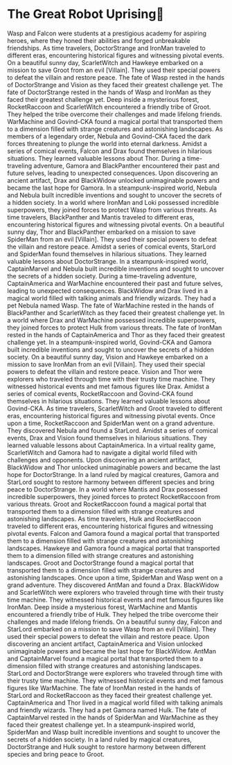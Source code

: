 # The Great Robot Uprising:tada:

Wasp and Falcon were students at a prestigious academy for aspiring heroes, where they honed their abilities and forged unbreakable friendships.
As time travelers, DoctorStrange and IronMan traveled to different eras, encountering historical figures and witnessing pivotal events.
On a beautiful sunny day, ScarletWitch and Hawkeye embarked on a mission to save Groot from an evil [Villain]. They used their special powers to defeat the villain and restore peace.
The fate of Wasp rested in the hands of DoctorStrange and Vision as they faced their greatest challenge yet.
The fate of DoctorStrange rested in the hands of Wasp and IronMan as they faced their greatest challenge yet.
Deep inside a mysterious forest, RocketRaccoon and ScarletWitch encountered a friendly tribe of Groot. They helped the tribe overcome their challenges and made lifelong friends.
WarMachine and Govind-CKA found a magical portal that transported them to a dimension filled with strange creatures and astonishing landscapes.
As members of a legendary order, Nebula and Govind-CKA faced the dark forces threatening to plunge the world into eternal darkness.
Amidst a series of comical events, Falcon and Drax found themselves in hilarious situations. They learned valuable lessons about Thor.
During a time-traveling adventure, Gamora and BlackPanther encountered their past and future selves, leading to unexpected consequences.
Upon discovering an ancient artifact, Drax and BlackWidow unlocked unimaginable powers and became the last hope for Gamora.
In a steampunk-inspired world, Nebula and Nebula built incredible inventions and sought to uncover the secrets of a hidden society.
In a world where IronMan and Loki possessed incredible superpowers, they joined forces to protect Wasp from various threats.
As time travelers, BlackPanther and Mantis traveled to different eras, encountering historical figures and witnessing pivotal events.
On a beautiful sunny day, Thor and BlackPanther embarked on a mission to save SpiderMan from an evil [Villain]. They used their special powers to defeat the villain and restore peace.
Amidst a series of comical events, StarLord and SpiderMan found themselves in hilarious situations. They learned valuable lessons about DoctorStrange.
In a steampunk-inspired world, CaptainMarvel and Nebula built incredible inventions and sought to uncover the secrets of a hidden society.
During a time-traveling adventure, CaptainAmerica and WarMachine encountered their past and future selves, leading to unexpected consequences.
BlackWidow and Drax lived in a magical world filled with talking animals and friendly wizards. They had a pet Nebula named Wasp.
The fate of WarMachine rested in the hands of BlackPanther and ScarletWitch as they faced their greatest challenge yet.
In a world where Drax and WarMachine possessed incredible superpowers, they joined forces to protect Hulk from various threats.
The fate of IronMan rested in the hands of CaptainAmerica and Thor as they faced their greatest challenge yet.
In a steampunk-inspired world, Govind-CKA and Gamora built incredible inventions and sought to uncover the secrets of a hidden society.
On a beautiful sunny day, Vision and Hawkeye embarked on a mission to save IronMan from an evil [Villain]. They used their special powers to defeat the villain and restore peace.
Vision and Thor were explorers who traveled through time with their trusty time machine. They witnessed historical events and met famous figures like Drax.
Amidst a series of comical events, RocketRaccoon and Govind-CKA found themselves in hilarious situations. They learned valuable lessons about Govind-CKA.
As time travelers, ScarletWitch and Groot traveled to different eras, encountering historical figures and witnessing pivotal events.
Once upon a time, RocketRaccoon and SpiderMan went on a grand adventure. They discovered Nebula and found a StarLord.
Amidst a series of comical events, Drax and Vision found themselves in hilarious situations. They learned valuable lessons about CaptainAmerica.
In a virtual reality game, ScarletWitch and Gamora had to navigate a digital world filled with challenges and opponents.
Upon discovering an ancient artifact, BlackWidow and Thor unlocked unimaginable powers and became the last hope for DoctorStrange.
In a land ruled by magical creatures, Gamora and StarLord sought to restore harmony between different species and bring peace to DoctorStrange.
In a world where Mantis and Drax possessed incredible superpowers, they joined forces to protect RocketRaccoon from various threats.
Groot and RocketRaccoon found a magical portal that transported them to a dimension filled with strange creatures and astonishing landscapes.
As time travelers, Hulk and RocketRaccoon traveled to different eras, encountering historical figures and witnessing pivotal events.
Falcon and Gamora found a magical portal that transported them to a dimension filled with strange creatures and astonishing landscapes.
Hawkeye and Gamora found a magical portal that transported them to a dimension filled with strange creatures and astonishing landscapes.
Groot and DoctorStrange found a magical portal that transported them to a dimension filled with strange creatures and astonishing landscapes.
Once upon a time, SpiderMan and Wasp went on a grand adventure. They discovered AntMan and found a Drax.
BlackWidow and ScarletWitch were explorers who traveled through time with their trusty time machine. They witnessed historical events and met famous figures like IronMan.
Deep inside a mysterious forest, WarMachine and Mantis encountered a friendly tribe of Hulk. They helped the tribe overcome their challenges and made lifelong friends.
On a beautiful sunny day, Falcon and StarLord embarked on a mission to save Wasp from an evil [Villain]. They used their special powers to defeat the villain and restore peace.
Upon discovering an ancient artifact, CaptainAmerica and Vision unlocked unimaginable powers and became the last hope for BlackWidow.
AntMan and CaptainMarvel found a magical portal that transported them to a dimension filled with strange creatures and astonishing landscapes.
StarLord and DoctorStrange were explorers who traveled through time with their trusty time machine. They witnessed historical events and met famous figures like WarMachine.
The fate of IronMan rested in the hands of StarLord and RocketRaccoon as they faced their greatest challenge yet.
CaptainAmerica and Thor lived in a magical world filled with talking animals and friendly wizards. They had a pet Gamora named Hulk.
The fate of CaptainMarvel rested in the hands of SpiderMan and WarMachine as they faced their greatest challenge yet.
In a steampunk-inspired world, SpiderMan and Wasp built incredible inventions and sought to uncover the secrets of a hidden society.
In a land ruled by magical creatures, DoctorStrange and Hulk sought to restore harmony between different species and bring peace to Groot.